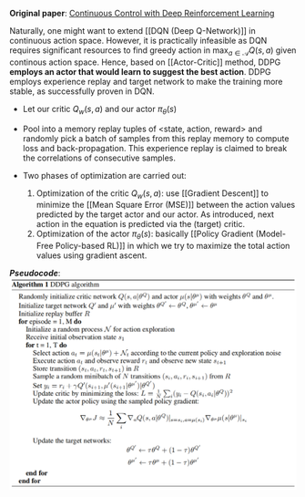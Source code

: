 **Original paper**: [Continuous Control with Deep Reinforcement Learning](https://arxiv.org/abs/1509.02971)

Naturally, one might want to extend [[DQN (Deep Q-Network)]] in continuous action space. However, it is practically infeasible as DQN requires significant resources to find greedy action in $\max_{a \in \mathcal{A}} Q(s,a)$ given continous action space. Hence, based on [[Actor-Critic]] method, DDPG **employs an actor that would learn to suggest the best action**. DDPG employs experience replay and target network to make the training more stable, as successfully proven in DQN.

- Let our critic $Q_w(s,a)$ and our actor $\pi_\theta(s)$

- Pool into a memory replay tuples of <state, action, reward> and randomly pick a batch of samples from this replay memory to compute loss and back-propagation. This experience replay is claimed to break the correlations of consecutive samples.

- Two phases of optimization are carried out:
	1. Optimization of the critic $Q_w(s,a)$: use [[Gradient Descent]] to minimize the [[Mean Square Error (MSE)]] between the action values predicted by the target actor and our actor. As introduced, next action in the equation is predicted via the (target) critic.
	2. Optimization of the actor $\pi_\theta(s)$: basically [[Policy Gradient (Model-Free Policy-based RL)]] in which we try to maximize the total action values using gradient ascent.


***Pseudocode***:
![550](../resources/DDPG.png)